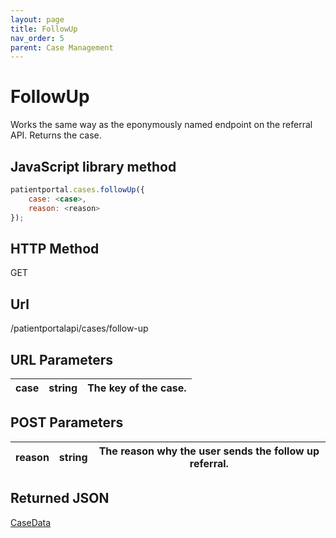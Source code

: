 ```yaml
---
layout: page
title: FollowUp
nav_order: 5
parent: Case Management
---
```


# FollowUp

Works the same way as the eponymously named endpoint on the referral API. Returns the case.

## JavaScript library method

```javascript
patientportal.cases.followUp({
    case: <case>,
    reason: <reason>
});
```

## HTTP Method

GET

## ****Url****

/patientportalapi/cases/follow-up

## URL Parameters

| case | string | The key of the case. |
| --- | --- | --- |

## POST Parameters

| reason | string | The reason why the user sends the follow up referral. |
| --- | --- | --- |

## Returned JSON

[CaseData](#_CaseData)
